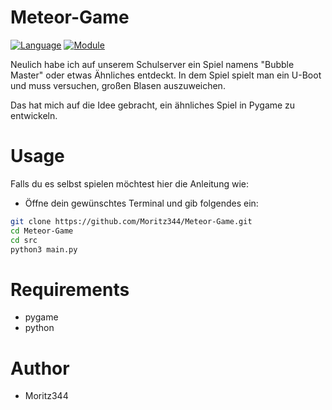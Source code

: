 # Meteor-Game

[![Language](https://img.shields.io/badge/language-python-blue.svg?style=flat)](https://www.python.org) 
[![Module](https://img.shields.io/badge/module-pygame-brightgreen.svg?style=flat)](http://www.pygame.org/news.html)

Neulich habe ich auf unserem Schulserver ein Spiel namens "Bubble Master" oder etwas Ähnliches entdeckt. In dem Spiel spielt man ein U-Boot und muss versuchen, großen Blasen auszuweichen.

Das hat mich auf die Idee gebracht, ein ähnliches Spiel in Pygame zu entwickeln.

# Usage
Falls du es selbst spielen möchtest hier die Anleitung wie:
- Öffne dein gewünschtes Terminal und gib folgendes ein:
```bash
git clone https://github.com/Moritz344/Meteor-Game.git
cd Meteor-Game
cd src
python3 main.py

```

# Requirements
- pygame
- python

# Author
- Moritz344
